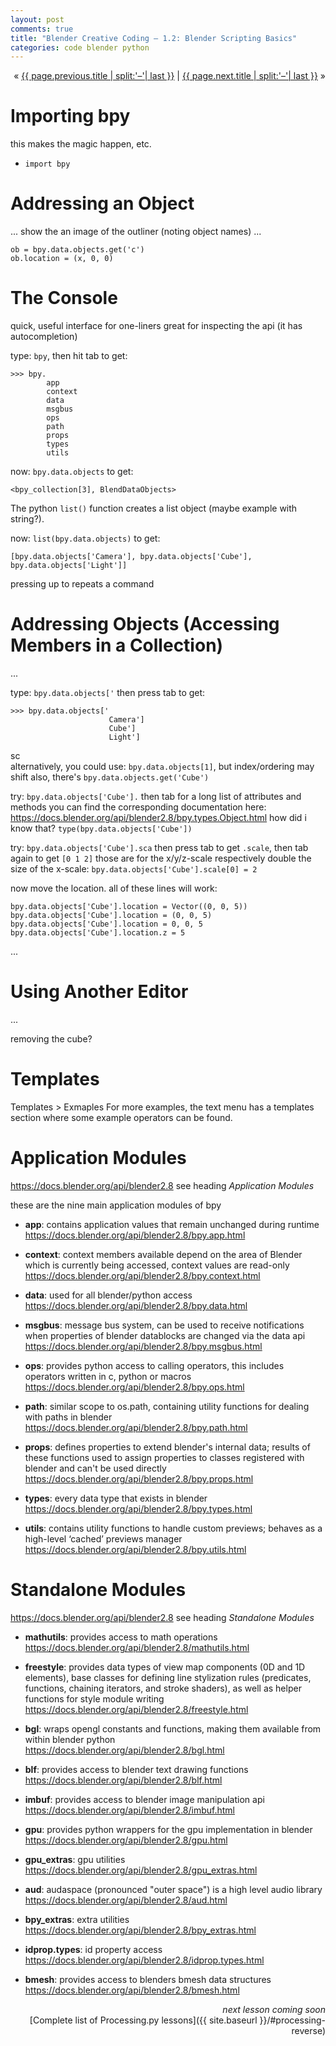 ```yaml
---
layout: post
comments: true
title: "Blender Creative Coding – 1.2: Blender Scripting Basics"
categories: code blender python
---
```


<p markdown="1" style="text-align:right">
&laquo; <a href="{{ page.previous.url }}">{{ page.previous.title | split:'–'| last }}</a> |
<a href="{{ page.next.url }}">{{ page.next.title | split:'–'| last }}</a> &raquo;<br />
</p>



# Importing bpy

this makes the magic happen, etc.

* `import bpy`


# Addressing an Object

...
show the an image of the outliner (noting object names)
...

```
ob = bpy.data.objects.get('c')
ob.location = (x, 0, 0)
```


# The Console

quick, useful interface for one-liners
great for inspecting the api (it has autocompletion)

type: `bpy`, then hit tab to get:

```
>>> bpy.
        app
        context
        data
        msgbus
        ops
        path
        props
        types
        utils
```


now: `bpy.data.objects` to get:
```
<bpy_collection[3], BlendDataObjects>
```

The python `list()` function creates a list object (maybe example with string?).

now: `list(bpy.data.objects)` to get:
```
[bpy.data.objects['Camera'], bpy.data.objects['Cube'], bpy.data.objects['Light']]
```

pressing up to repeats a command


# Addressing Objects (Accessing Members in a Collection)
...

type: `bpy.data.objects['` then press tab to get:
```
>>> bpy.data.objects['
                      Camera']
                      Cube']
                      Light']
```
sc  
alternatively, you could use: `bpy.data.objects[1]`, but index/ordering may shift
also, there's `bpy.data.objects.get('Cube')`

try: `bpy.data.objects['Cube'].` then tab for a long list of attributes and methods
you can find the corresponding documentation here: https://docs.blender.org/api/blender2.8/bpy.types.Object.html
how did i know that? `type(bpy.data.objects['Cube'])`

try: `bpy.data.objects['Cube'].sca` then press tab to get `.scale`, then tab again to get `[0 1 2]`
those are for the x/y/z-scale respectively
double the size of the x-scale: `bpy.data.objects['Cube'].scale[0] = 2`

now move the location. all of these lines will work:
```
bpy.data.objects['Cube'].location = Vector((0, 0, 5))
bpy.data.objects['Cube'].location = (0, 0, 5)
bpy.data.objects['Cube'].location = 0, 0, 5
bpy.data.objects['Cube'].location.z = 5
```
...

# Using Another Editor

...




removing the cube?




# Templates

Templates > Exmaples
For more examples, the text menu has a templates section where some example operators can be found.









# Application Modules

https://docs.blender.org/api/blender2.8
see heading *Application Modules*

these are the nine main application modules of bpy

* **app**: contains application values that remain unchanged during runtime  
  https://docs.blender.org/api/blender2.8/bpy.app.html

* **context**: context members available depend on the area of Blender which is currently being accessed, context values are read-only  
  https://docs.blender.org/api/blender2.8/bpy.context.html

* **data**: used for all blender/python access  
  https://docs.blender.org/api/blender2.8/bpy.data.html

* **msgbus**: message bus system, can be used to receive notifications when properties of blender datablocks are changed via the data api  
  https://docs.blender.org/api/blender2.8/bpy.msgbus.html

* **ops**: provides python access to calling operators, this includes operators written in c, python or macros  
  https://docs.blender.org/api/blender2.8/bpy.ops.html

* **path**: similar scope to os.path, containing utility functions for dealing with paths in blender  
  https://docs.blender.org/api/blender2.8/bpy.path.html

* **props**: defines properties to extend blender's internal data; results of these functions used to assign properties to classes registered with blender and can't be used directly  
  https://docs.blender.org/api/blender2.8/bpy.props.html

* **types**: every data type that exists in blender  
  https://docs.blender.org/api/blender2.8/bpy.types.html

* **utils**: contains utility functions to handle custom previews; behaves as a high-level ‘cached’ previews manager
  https://docs.blender.org/api/blender2.8/bpy.utils.html


# Standalone Modules

https://docs.blender.org/api/blender2.8
see heading *Standalone Modules*

* **mathutils**: provides access to math operations  
  https://docs.blender.org/api/blender2.8/mathutils.html

* **freestyle**:  provides data types of view map components (0D and 1D elements), base classes for defining line stylization rules (predicates, functions, chaining iterators, and stroke shaders), as well as helper functions for style module writing  
  https://docs.blender.org/api/blender2.8/freestyle.html

* **bgl**: wraps opengl constants and functions, making them available from within blender python  
  https://docs.blender.org/api/blender2.8/bgl.html

* **blf**: provides access to blender text drawing functions  
  https://docs.blender.org/api/blender2.8/blf.html

* **imbuf**: provides access to blender image manipulation api  
  https://docs.blender.org/api/blender2.8/imbuf.html

* **gpu**: provides python wrappers for the gpu implementation in blender  
  https://docs.blender.org/api/blender2.8/gpu.html

* **gpu_extras**: gpu utilities  
  https://docs.blender.org/api/blender2.8/gpu_extras.html

* **aud**: audaspace (pronounced "outer space") is a high level audio library  
  https://docs.blender.org/api/blender2.8/aud.html

* **bpy_extras**: extra utilities  
  https://docs.blender.org/api/blender2.8/bpy_extras.html

* **idprop.types**: id property access  
  https://docs.blender.org/api/blender2.8/idprop.types.html

* **bmesh**: provides access to blenders bmesh data structures  
  https://docs.blender.org/api/blender2.8/bmesh.html


<p style="text-align:right" markdown="1">
<em>next lesson coming soon</em><br />
<!--
<a href="{{ page.next.url }}">{{ page.next.title | split:'–'| last }}</a> &raquo;<br />
-->
[Complete list of Processing.py lessons]({{ site.baseurl }}/#processing-reverse)
</p>
